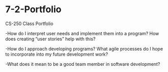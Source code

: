 # 7-2-Portfolio
CS-250 Class Portfolio

-How do I interpret user needs and implement them into a program? How does creating “user stories” help with this?

-How do I approach developing programs? What agile processes do I hope to incorporate into my future development work?

-What does it mean to be a good team member in software development?
